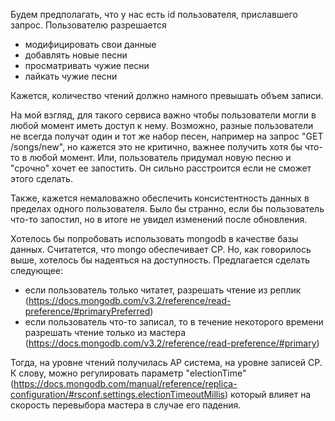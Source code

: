 Будем предполагать, что у нас есть id пользователя, приславшего запрос. Пользователю разрешается
- модифицировать свои данные
- добавлять новые песни
- просматривать чужие песни
- лайкать чужие песни

Кажется, количество чтений должно намного превышать объем записи.

На мой взгляд, для такого сервиса важно чтобы пользователи могли в любой момент иметь доступ к нему. Возможно, разные пользователи
не всегда получат один и тот же набор песен, например на запрос "GET /songs/new", но кажется это не критично, важнее получить хотя
бы что-то в любой момент. Или, пользователь придумал новую песню и "срочно" хочет ее запостить. Он сильно расстроится если не
сможет этого сделать.

Также, кажется немаловажно обеспечить консистентность данных в пределах одного пользователя. Было бы странно, если бы пользователь что-то запостил, но в итоге не увидел изменений после обновления.

Хотелось бы попробовать использовать mongodb в качестве базы данных. Считатется, что mongo обеспечивает CP. Но, как говорилось выше, хотелось бы надеяться на доступность.
Предлагается сделать следующее:
- если пользователь только читатет, разрешать чтение из реплик (https://docs.mongodb.com/v3.2/reference/read-preference/#primaryPreferred)
- если пользователь что-то записал, то в течение некоторого времени разрешать чтение только из мастера (https://docs.mongodb.com/v3.2/reference/read-preference/#primary)

Тогда, на уровне чтений получилась AP система, на уровне записей CP. К слову, можно регулировать параметр "electionTime" (https://docs.mongodb.com/manual/reference/replica-configuration/#rsconf.settings.electionTimeoutMillis) который влияет на скорость перевыбора мастера в случае его падения. 
